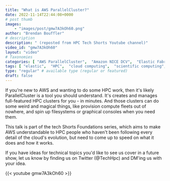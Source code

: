 ```yaml
---
title: "What is AWS ParallelCluster?"
date: 2022-11-14T22:44:08+0000
# post thumb
images:
    - "images/post/gmw7A3kOh60.png"
author: "Brendan Bouffler"
# description
description: " (reposted from HPC Tech Shorts Youtube channel)"
video_id: "gmw7A3kOh60"
layout: "video"
# Taxonomies
categories: [ "AWS ParallelCluster",  "Amazon NICE DCV",  "Elastic Fabric Adapter",  "Life Sciences", ]
tags: [ "elastic",  "HPC",  "cloud computing",  "scientific computing",  "EC2",  "CPUs",  "bioinformatics",  "Storage",  "technical computing",  "MPI",  "virtualization",  "vizualization",  "autoscaling",  "Schedulers",  "ParallelCluster",  "DCV",  "elastic fabric adapter",  "Lustre",  "EFA",  "infiniband",  "tightly-coupled",  "GPUs",  "High Performance Computing",  "techshorts", ]
type: "regular" # available type (regular or featured)
draft: false
---
```


If you're new to AWS and wanting to do some HPC work, then it's likely ParallelCluster is a tool you should understand. It's creates and manages full-featured HPC clusters for you - in minutes. And those clusters can do some weird and magical things, like provision compute fleets out of nowhere, and spin up filesystems or graphical consoles when you need them.

This talk is part of the tech Shorts Foundations series, which aims to make AWS understandable to HPC people who haven't been following every detail of the cloud's evolution, but need to come up to speed on what it does and how it works.

If you have ideas for technical topics you'd like to see us cover in a future show, let us know by finding us on Twitter (@TechHpc) and DM'ing us with your idea.

{{< youtube gmw7A3kOh60 >}}